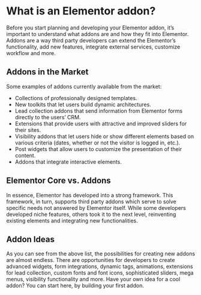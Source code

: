 # What is an Elementor addon?

<Badge type="tip" vertical="top" text="Elementor Core" /> <Badge type="warning" vertical="top" text="Basic" />

Before you start planning and developing your Elementor addon, it’s important to understand what addons are and how they fit into Elementor. Addons are a way third party developers can extend the Elementor’s functionality, add new features, integrate external services, customize workflow and more.

## Addons in the Market

Some examples of addons currently available from the market:

* Collections of professionally designed templates.
* New toolkits that let users build dynamic architectures.
* Lead collection addons that send information from Elementor forms directly to the users’ CRM.
* Extensions that provide users with attractive and improved sliders for their sites.
* Visibility addons that let users hide or show different elements based on various criteria (dates, whether or not the visitor is logged in, etc.).
* Post widgets that allow users to customize the presentation of their content.
* Addons that integrate interactive elements.

## Elementor Core vs. Addons

In essence, Elementor has developed into a strong framework. This framework, in turn, supports third party addons which serve to solve specific needs not answered by Elementor itself. While some developers developed niche features, others took it to the next level, reinventing existing elements and integrating new functionalities.

## Addon Ideas

As you can see from the above list, the possibilities for creating new addons are almost endless. There are opportunities for developers to create advanced widgets, form integrations, dynamic tags, animations, extensions for lead collection, custom fonts and font icons, sophisticated sliders, mega menus, visibility functionality and more. Have your own idea for a cool addon? You can start here, by building your first addon. 
